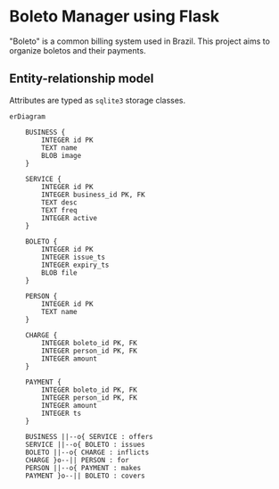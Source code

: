 # Boleto Manager using Flask

"Boleto" is a common billing system used in Brazil.
This project aims to organize boletos and their payments.

## Entity-relationship model

Attributes are typed as `sqlite3` storage classes.

```mermaid
erDiagram

    BUSINESS {
        INTEGER id PK
        TEXT name
        BLOB image
    }
    
    SERVICE {
        INTEGER id PK
        INTEGER business_id PK, FK
        TEXT desc
        TEXT freq
        INTEGER active
    }
    
    BOLETO {
        INTEGER id PK
        INTEGER issue_ts
        INTEGER expiry_ts
        BLOB file
    }

    PERSON {
        INTEGER id PK
        TEXT name
    }

    CHARGE {
        INTEGER boleto_id PK, FK
        INTEGER person_id PK, FK
        INTEGER amount
    }

    PAYMENT {
        INTEGER boleto_id PK, FK
        INTEGER person_id PK, FK
        INTEGER amount
        INTEGER ts
    }

    BUSINESS ||--o{ SERVICE : offers
    SERVICE ||--o{ BOLETO : issues
    BOLETO ||--o{ CHARGE : inflicts
    CHARGE }o--|| PERSON : for
    PERSON ||--o{ PAYMENT : makes
    PAYMENT }o--|| BOLETO : covers
```
